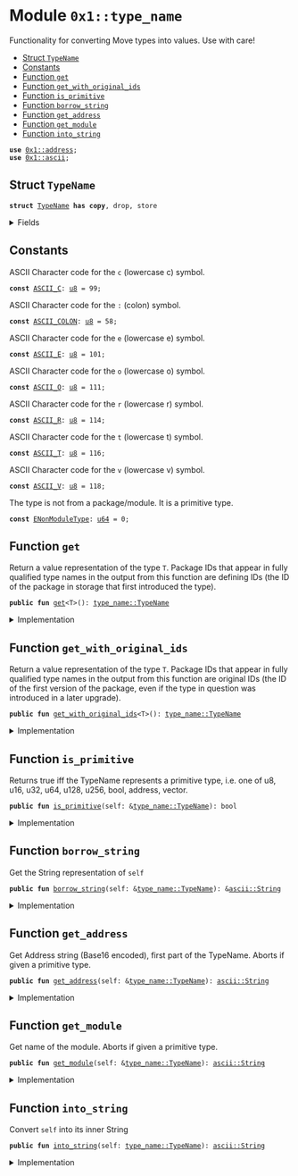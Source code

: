 
<a name="0x1_type_name"></a>

# Module `0x1::type_name`

Functionality for converting Move types into values. Use with care!


-  [Struct `TypeName`](#0x1_type_name_TypeName)
-  [Constants](#@Constants_0)
-  [Function `get`](#0x1_type_name_get)
-  [Function `get_with_original_ids`](#0x1_type_name_get_with_original_ids)
-  [Function `is_primitive`](#0x1_type_name_is_primitive)
-  [Function `borrow_string`](#0x1_type_name_borrow_string)
-  [Function `get_address`](#0x1_type_name_get_address)
-  [Function `get_module`](#0x1_type_name_get_module)
-  [Function `into_string`](#0x1_type_name_into_string)


<pre><code><b>use</b> <a href="address.md#0x1_address">0x1::address</a>;
<b>use</b> <a href="ascii.md#0x1_ascii">0x1::ascii</a>;
</code></pre>



<a name="0x1_type_name_TypeName"></a>

## Struct `TypeName`



<pre><code><b>struct</b> <a href="type_name.md#0x1_type_name_TypeName">TypeName</a> <b>has</b> <b>copy</b>, drop, store
</code></pre>



<details>
<summary>Fields</summary>


<dl>
<dt>
<code>name: <a href="ascii.md#0x1_ascii_String">ascii::String</a></code>
</dt>
<dd>
 String representation of the type. All types are represented
 using their source syntax:
 "u8", "u64", "bool", "address", "vector", and so on for primitive types.
 Struct types are represented as fully qualified type names; e.g.
 <code>00000000000000000000000000000001::string::String</code> or
 <code>0000000000000000000000000000000a::module_name1::type_name1&lt;0000000000000000000000000000000a::module_name2::type_name2&lt;<a href="u64.md#0x1_u64">u64</a>&gt;&gt;</code>
 Addresses are hex-encoded lowercase values of length ADDRESS_LENGTH (16, 20, or 32 depending on the Move platform)
</dd>
</dl>


</details>

<a name="@Constants_0"></a>

## Constants


<a name="0x1_type_name_ASCII_C"></a>

ASCII Character code for the <code>c</code> (lowercase c) symbol.


<pre><code><b>const</b> <a href="type_name.md#0x1_type_name_ASCII_C">ASCII_C</a>: <a href="u8.md#0x1_u8">u8</a> = 99;
</code></pre>



<a name="0x1_type_name_ASCII_COLON"></a>

ASCII Character code for the <code>:</code> (colon) symbol.


<pre><code><b>const</b> <a href="type_name.md#0x1_type_name_ASCII_COLON">ASCII_COLON</a>: <a href="u8.md#0x1_u8">u8</a> = 58;
</code></pre>



<a name="0x1_type_name_ASCII_E"></a>

ASCII Character code for the <code>e</code> (lowercase e) symbol.


<pre><code><b>const</b> <a href="type_name.md#0x1_type_name_ASCII_E">ASCII_E</a>: <a href="u8.md#0x1_u8">u8</a> = 101;
</code></pre>



<a name="0x1_type_name_ASCII_O"></a>

ASCII Character code for the <code>o</code> (lowercase o) symbol.


<pre><code><b>const</b> <a href="type_name.md#0x1_type_name_ASCII_O">ASCII_O</a>: <a href="u8.md#0x1_u8">u8</a> = 111;
</code></pre>



<a name="0x1_type_name_ASCII_R"></a>

ASCII Character code for the <code>r</code> (lowercase r) symbol.


<pre><code><b>const</b> <a href="type_name.md#0x1_type_name_ASCII_R">ASCII_R</a>: <a href="u8.md#0x1_u8">u8</a> = 114;
</code></pre>



<a name="0x1_type_name_ASCII_T"></a>

ASCII Character code for the <code>t</code> (lowercase t) symbol.


<pre><code><b>const</b> <a href="type_name.md#0x1_type_name_ASCII_T">ASCII_T</a>: <a href="u8.md#0x1_u8">u8</a> = 116;
</code></pre>



<a name="0x1_type_name_ASCII_V"></a>

ASCII Character code for the <code>v</code> (lowercase v) symbol.


<pre><code><b>const</b> <a href="type_name.md#0x1_type_name_ASCII_V">ASCII_V</a>: <a href="u8.md#0x1_u8">u8</a> = 118;
</code></pre>



<a name="0x1_type_name_ENonModuleType"></a>

The type is not from a package/module. It is a primitive type.


<pre><code><b>const</b> <a href="type_name.md#0x1_type_name_ENonModuleType">ENonModuleType</a>: <a href="u64.md#0x1_u64">u64</a> = 0;
</code></pre>



<a name="0x1_type_name_get"></a>

## Function `get`

Return a value representation of the type <code>T</code>.  Package IDs
that appear in fully qualified type names in the output from
this function are defining IDs (the ID of the package in
storage that first introduced the type).


<pre><code><b>public</b> <b>fun</b> <a href="type_name.md#0x1_type_name_get">get</a>&lt;T&gt;(): <a href="type_name.md#0x1_type_name_TypeName">type_name::TypeName</a>
</code></pre>



<details>
<summary>Implementation</summary>


<pre><code><b>public</b> <b>native</b> <b>fun</b> <a href="type_name.md#0x1_type_name_get">get</a>&lt;T&gt;(): <a href="type_name.md#0x1_type_name_TypeName">TypeName</a>;
</code></pre>



</details>

<a name="0x1_type_name_get_with_original_ids"></a>

## Function `get_with_original_ids`

Return a value representation of the type <code>T</code>.  Package IDs
that appear in fully qualified type names in the output from
this function are original IDs (the ID of the first version of
the package, even if the type in question was introduced in a
later upgrade).


<pre><code><b>public</b> <b>fun</b> <a href="type_name.md#0x1_type_name_get_with_original_ids">get_with_original_ids</a>&lt;T&gt;(): <a href="type_name.md#0x1_type_name_TypeName">type_name::TypeName</a>
</code></pre>



<details>
<summary>Implementation</summary>


<pre><code><b>public</b> <b>native</b> <b>fun</b> <a href="type_name.md#0x1_type_name_get_with_original_ids">get_with_original_ids</a>&lt;T&gt;(): <a href="type_name.md#0x1_type_name_TypeName">TypeName</a>;
</code></pre>



</details>

<a name="0x1_type_name_is_primitive"></a>

## Function `is_primitive`

Returns true iff the TypeName represents a primitive type, i.e. one of
u8, u16, u32, u64, u128, u256, bool, address, vector.


<pre><code><b>public</b> <b>fun</b> <a href="type_name.md#0x1_type_name_is_primitive">is_primitive</a>(self: &<a href="type_name.md#0x1_type_name_TypeName">type_name::TypeName</a>): bool
</code></pre>



<details>
<summary>Implementation</summary>


<pre><code><b>public</b> <b>fun</b> <a href="type_name.md#0x1_type_name_is_primitive">is_primitive</a>(self: &<a href="type_name.md#0x1_type_name_TypeName">TypeName</a>): bool {
    <b>let</b> bytes = self.name.as_bytes();
    bytes == &b"bool" ||
    bytes == &b"<a href="u8.md#0x1_u8">u8</a>" ||
    bytes == &b"<a href="u16.md#0x1_u16">u16</a>" ||
    bytes == &b"<a href="u32.md#0x1_u32">u32</a>" ||
    bytes == &b"<a href="u64.md#0x1_u64">u64</a>" ||
    bytes == &b"<a href="u128.md#0x1_u128">u128</a>" ||
    bytes == &b"<a href="u256.md#0x1_u256">u256</a>" ||
    bytes == &b"<b>address</b>" ||
    (
        bytes.length() &gt;= 6 &&
        bytes[0] == <a href="type_name.md#0x1_type_name_ASCII_V">ASCII_V</a> &&
        bytes[1] == <a href="type_name.md#0x1_type_name_ASCII_E">ASCII_E</a> &&
        bytes[2] == <a href="type_name.md#0x1_type_name_ASCII_C">ASCII_C</a> &&
        bytes[3] == <a href="type_name.md#0x1_type_name_ASCII_T">ASCII_T</a> &&
        bytes[4] == <a href="type_name.md#0x1_type_name_ASCII_O">ASCII_O</a> &&
        bytes[5] == <a href="type_name.md#0x1_type_name_ASCII_R">ASCII_R</a>,
    )
}
</code></pre>



</details>

<a name="0x1_type_name_borrow_string"></a>

## Function `borrow_string`

Get the String representation of <code>self</code>


<pre><code><b>public</b> <b>fun</b> <a href="type_name.md#0x1_type_name_borrow_string">borrow_string</a>(self: &<a href="type_name.md#0x1_type_name_TypeName">type_name::TypeName</a>): &<a href="ascii.md#0x1_ascii_String">ascii::String</a>
</code></pre>



<details>
<summary>Implementation</summary>


<pre><code><b>public</b> <b>fun</b> <a href="type_name.md#0x1_type_name_borrow_string">borrow_string</a>(self: &<a href="type_name.md#0x1_type_name_TypeName">TypeName</a>): &String {
    &self.name
}
</code></pre>



</details>

<a name="0x1_type_name_get_address"></a>

## Function `get_address`

Get Address string (Base16 encoded), first part of the TypeName.
Aborts if given a primitive type.


<pre><code><b>public</b> <b>fun</b> <a href="type_name.md#0x1_type_name_get_address">get_address</a>(self: &<a href="type_name.md#0x1_type_name_TypeName">type_name::TypeName</a>): <a href="ascii.md#0x1_ascii_String">ascii::String</a>
</code></pre>



<details>
<summary>Implementation</summary>


<pre><code><b>public</b> <b>fun</b> <a href="type_name.md#0x1_type_name_get_address">get_address</a>(self: &<a href="type_name.md#0x1_type_name_TypeName">TypeName</a>): String {
    <b>assert</b>!(!self.<a href="type_name.md#0x1_type_name_is_primitive">is_primitive</a>(), <a href="type_name.md#0x1_type_name_ENonModuleType">ENonModuleType</a>);

    // Base16 (<a href="string.md#0x1_string">string</a>) representation of an <b>address</b> <b>has</b> 2 symbols per byte.
    <b>let</b> len = <a href="address.md#0x1_address_length">address::length</a>() * 2;
    <b>let</b> str_bytes = self.name.as_bytes();
    <b>let</b> <b>mut</b> addr_bytes = <a href="vector.md#0x1_vector">vector</a>[];
    <b>let</b> <b>mut</b> i = 0;

    // Read `len` bytes from the type name and push them <b>to</b> addr_bytes.
    <b>while</b> (i &lt; len) {
        addr_bytes.push_back(str_bytes[i]);
        i = i + 1;
    };

    <a href="ascii.md#0x1_ascii_string">ascii::string</a>(addr_bytes)
}
</code></pre>



</details>

<a name="0x1_type_name_get_module"></a>

## Function `get_module`

Get name of the module.
Aborts if given a primitive type.


<pre><code><b>public</b> <b>fun</b> <a href="type_name.md#0x1_type_name_get_module">get_module</a>(self: &<a href="type_name.md#0x1_type_name_TypeName">type_name::TypeName</a>): <a href="ascii.md#0x1_ascii_String">ascii::String</a>
</code></pre>



<details>
<summary>Implementation</summary>


<pre><code><b>public</b> <b>fun</b> <a href="type_name.md#0x1_type_name_get_module">get_module</a>(self: &<a href="type_name.md#0x1_type_name_TypeName">TypeName</a>): String {
    <b>assert</b>!(!self.<a href="type_name.md#0x1_type_name_is_primitive">is_primitive</a>(), <a href="type_name.md#0x1_type_name_ENonModuleType">ENonModuleType</a>);

    // Starts after <b>address</b> and a double colon: `&lt;addr <b>as</b> HEX&gt;::`
    <b>let</b> <b>mut</b> i = <a href="address.md#0x1_address_length">address::length</a>() * 2 + 2;
    <b>let</b> str_bytes = self.name.as_bytes();
    <b>let</b> <b>mut</b> module_name = <a href="vector.md#0x1_vector">vector</a>[];
    <b>let</b> colon = <a href="type_name.md#0x1_type_name_ASCII_COLON">ASCII_COLON</a>;
    <b>loop</b> {
        <b>let</b> char = &str_bytes[i];
        <b>if</b> (char != &colon) {
            module_name.push_back(*char);
            i = i + 1;
        } <b>else</b> {
            <b>break</b>
        }
    };

    <a href="ascii.md#0x1_ascii_string">ascii::string</a>(module_name)
}
</code></pre>



</details>

<a name="0x1_type_name_into_string"></a>

## Function `into_string`

Convert <code>self</code> into its inner String


<pre><code><b>public</b> <b>fun</b> <a href="type_name.md#0x1_type_name_into_string">into_string</a>(self: <a href="type_name.md#0x1_type_name_TypeName">type_name::TypeName</a>): <a href="ascii.md#0x1_ascii_String">ascii::String</a>
</code></pre>



<details>
<summary>Implementation</summary>


<pre><code><b>public</b> <b>fun</b> <a href="type_name.md#0x1_type_name_into_string">into_string</a>(self: <a href="type_name.md#0x1_type_name_TypeName">TypeName</a>): String {
    self.name
}
</code></pre>



</details>


[//]: # ("File containing references which can be used from documentation")

